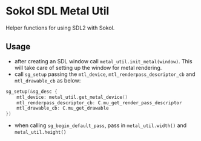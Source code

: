 # Sokol SDL Metal Util

Helper functions for using SDL2 with Sokol.

## Usage
- after creating an SDL window call `metal_util.init_metal(window)`. This will take care of setting up the window for metal rendering.
- call `sg_setup` passing the `mtl_device`, `mtl_renderpass_descriptor_cb` and `mtl_drawable_cb` as below:

```c
sg_setup(&sg_desc {
    mtl_device: metal_util.get_metal_device()
    mtl_renderpass_descriptor_cb: C.mu_get_render_pass_descriptor
    mtl_drawable_cb: C.mu_get_drawable
})
```

- when calling `sg_begin_default_pass`, pass in `metal_util.width()` and `metal_util.height()`
